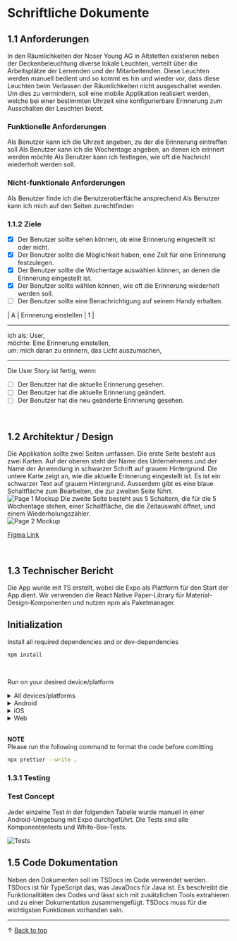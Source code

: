 # Schriftliche Dokumente

## 1.1 Anforderungen

In den Räumlichkeiten der Noser Young AG in Altstetten existieren neben der Deckenbeleuchtung diverse lokale Leuchten, verteilt über die Arbeitsplätze der Lernenden und der Mitarbeitenden.
Diese Leuchten werden manuell bedient und so kommt es hin und wieder vor, dass diese Leuchten beim Verlassen der Räumlichkeiten nicht ausgeschaltet werden.
Um dies zu vermindern, soll eine mobile Applikation realisiert werden, welche bei einer bestimmten Uhrzeit eine konfigurierbare Erinnerung zum Ausschalten der Leuchten bietet.

### Funktionelle Anforderungen

Als Benutzer kann ich die Uhrzeit angeben, zu der die Erinnerung eintreffen soll
Als Benutzer kann ich die Wochentage angeben, an denen ich erinnert werden möchte
Als Benutzer kann ich festlegen, wie oft die Nachricht wiederholt werden soll.

### Nicht-funktionale Anforderungen

Als Benutzer finde ich die Benutzeroberfläche ansprechend
Als Benutzer kann ich mich auf den Seiten zurechtfinden

### 1.1.2 Ziele

- [x] Der Benutzer sollte sehen können, ob eine Erinnerung eingestellt ist oder nicht.
- [x] Der Benutzer sollte die Möglichkeit haben, eine Zeit für eine Erinnerung festzulegen.
- [x] Der Benutzer sollte die Wochentage auswählen können, an denen die Erinnerung eingestellt ist.
- [x] Der Benutzer sollte wählen können, wie oft die Erinnerung wiederholt werden soll.
- [ ] Der Benutzer sollte eine Benachrichtigung auf seinem Handy erhalten.

| A | Erinnerung einstellen | 1 |

---

Ich als: User, <br>
möchte: Eine Erinnerung einstellen, <br>
um: mich daran zu erinnern, das Licht auszumachen, <br>

---

Die User Story ist fertig, wenn:

- [ ] Der Benutzer hat die aktuelle Erinnerung gesehen.
- [ ] Der Benutzer hat die aktuelle Erinnerung geändert.
- [ ] Der Benutzer hat die neu geänderte Erinnerung gesehen.

<br>

## 1.2 Architektur / Design

Die Applikation sollte zwei Seiten umfassen.
Die erste Seite besteht aus zwei Karten. Auf der oberen steht der Name des Unternehmens und der Name der Anwendung in schwarzer Schrift auf grauem Hintergrund. Die untere Karte zeigt an, wie die aktuelle Erinnerung eingestellt ist. Es ist ein schwarzer Text auf grauem Hintergrund. Ausserdem gibt es eine blaue Schaltfläche zum Bearbeiten, die zur zweiten Seite führt.
<br>
![Page 1 Mockup](HomeScreen.png 'Page 1 Mockup')
Die zweite Seite besteht aus 5 Schaltern, die für die 5 Wochentage stehen, einer Schaltfläche, die die Zeitauswahl öffnet, und einem Wiederholungszähler.
<br>
![Page 2 Mockup](DetailsScreen.png 'Page 2 Mockup')

[Figma Link](https://www.figma.com/file/GjetGNBuKabH9ujdrePub6/Light-Reminder?node-id=0-1&t=rDZi3L1KxI49qXCF-0)

<br>

## 1.3 Technischer Bericht

Die App wurde mit TS erstellt, wobei die Expo als Plattform für den Start der App dient. Wir verwenden die React Native Paper-Library für Material-Design-Komponenten und nutzen npm als Paketmanager.

## Initialization

Install all required dependencies and or dev-dependencies

```bash
npm install
```

<br>

Run on your desired device/platform

<details>
  <summary>All devices/platforms</summary>
  
  ```bash
  npm start
  ```
</details>

<details>
  <summary>Android</summary>
  
  ```bash
  npm run android
  ```
</details>

<details>
  <summary>iOS</summary>
  
  ```bash
  npm run ios
  ```
</details>

<details>
  <summary>Web</summary>
  
  ```bash
  npm run web
  ```
</details>

<br>

**NOTE**  
Please run the following command to format the code before comitting

```bash
npx prettier --write .
```

### 1.3.1 Testing
### Test Concept
Jeder einzelne Test in der folgenden Tabelle wurde manuell in einer Android-Umgebung mit Expo durchgeführt. Die Tests sind alle Komponententests und White-Box-Tests. 

![Tests](Tests.png 'Tests')
## 1.5 Code Dokumentation

Neben den Dokumenten soll im TSDocs im Code verwendet werden. TSDocs ist für TypeScript das, was JavaDocs für Java ist. Es beschreibt die Funktionalitäten des Codes und lässt sich mit zusätzlichen Tools extrahieren und zu einer Dokumentation zusammengefügt. TSDocs muss für die wichtigsten Funktionen vorhanden sein.

---

&uarr; [Back to top](#top)
